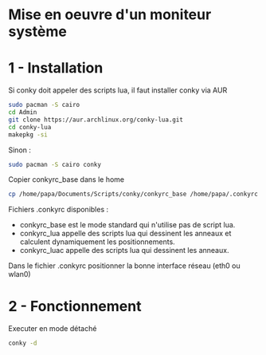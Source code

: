 # Mise en oeuvre d'un moniteur système

# 1 - Installation
Si conky doit appeler des scripts lua, il faut installer conky via AUR
```sh
sudo pacman -S cairo
cd Admin
git clone https://aur.archlinux.org/conky-lua.git 
cd conky-lua
makepkg -si
```
Sinon :
```sh
sudo pacman -S cairo conky
```

Copier conkyrc_base dans le home
```sh
cp /home/papa/Documents/Scripts/conky/conkyrc_base /home/papa/.conkyrc
```
Fichiers .conkyrc disponibles :
* conkyrc_base est le mode standard qui n'utilise pas de script lua.
* conkyrc_lua appelle des scripts lua qui dessinent les anneaux et calculent dynamiquement les positionnements.
* conkyrc_luac appelle des scripts lua qui dessinent les anneaux.

Dans le fichier .conkyrc positionner la bonne interface réseau (eth0 ou wlan0)    

# 2 - Fonctionnement
Executer en mode détaché
```sh
conky -d
```

